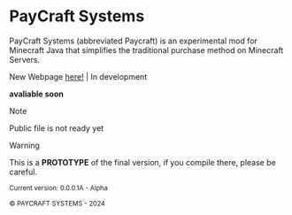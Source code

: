 # PayCraft Systems
PayCraft Systems (abbreviated Paycraft) is an experimental mod for Minecraft Java that simplifies the traditional purchase method on Minecraft Servers.

New Webpage [here!](https://4411daniel.github.io/) | In development

**avaliable soon**
>[!NOTE]
> Public file is not ready yet

> [!WARNING]
> This is a **PROTOTYPE** of the final version, if you compile there, please be careful.

<sub>Current version: 0.0.0.1A - Alpha</sub>

<sub>©️ PAYCRAFT SYSTEMS - 2024</sub>

